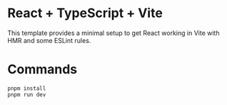 # React + TypeScript + Vite

This template provides a minimal setup to get React working in Vite with HMR and some ESLint rules.

# Commands
```
pnpm install
pnpm run dev
```